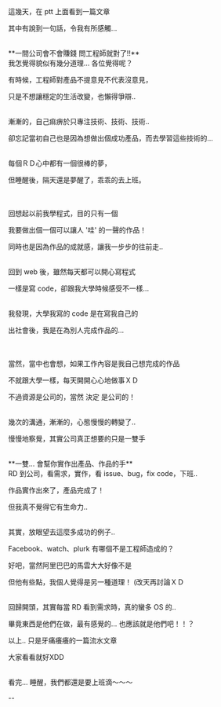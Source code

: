 這幾天，在 ptt 上面看到一篇文章

其中有說到一句話，令我有所感觸...

<br/>
**一間公司會不會賺錢 問工程師就對了!!**

<br/>
我怎覺得貌似有幾分道理... 各位覺得呢？

有時候，工程師對產品不提意見不代表沒意見，

只是不想讓穩定的生活改變，也懶得爭辯..

<br/>
漸漸的，自己痲痹於只專注技術、技術、技術..

卻忘記當初自己也是因為想做出個成功產品，而去學習這些技術的...

<br/>
每個ＲＤ心中都有一個很棒的夢，

但睡醒後，隔天還是夢醒了，乖乖的去上班。

<br/>
<br/>
回想起以前我學程式，目的只有一個

我要做出個一個可以讓人 '哇' 的一聲的作品！

同時也是因為作品的成就感，讓我一步步的往前走..

<br/>
回到 web 後，雖然每天都可以開心寫程式

一樣是寫 code，卻跟我大學時候感受不一樣...

<br/>
我發現，大學我寫的 code 是在寫我自己的

出社會後，我是在為別人完成作品的...


<br/>
<br/>
當然，當中也會想，如果工作內容是我自己想完成的作品

不就跟大學一樣，每天開開心心地做事ＸＤ

不過資源是公司的，當然 決定 是公司的！

<br/>
幾次的溝通，漸漸的，心態慢慢的轉變了..

慢慢地察覺，其實公司真正想要的只是一雙手

<br/>
**一雙... 會幫你實作出產品、作品的手**

<br/>
RD 到公司，看需求，實作，看 issue、bug，fix code，下班..

作品實作出來了，產品完成了！

但我真不覺得它有生命力..

<br/>
其實，放眼望去這麼多成功的例子..

Facebook、watch、plurk 有哪個不是工程師造成的？

好吧，當然阿里巴巴的馬雲大大好像不是

但他有些點，我個人覺得是另一種道理！
(改天再討論ＸＤ


<br/>
回歸開頭，其實每當 RD 看到需求時，真的蠻多 OS 的..

畢竟東西是他們在做，最有感覺的... 也應該就是他們吧！！？

以上.. 只是牙痛癢癢的一篇流水文章

大家看看就好XDD

<br/>
看完... 睡醒，我們都還是要上班滴～～～


--
